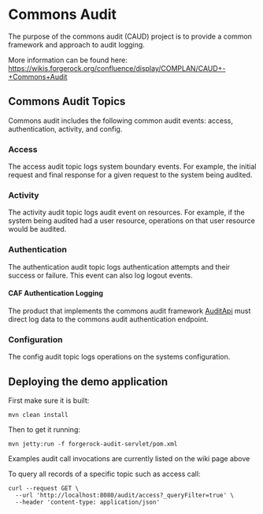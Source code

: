 # Commons Audit
The purpose of the commons audit (CAUD) project is to provide a common framework and approach to audit logging.

More information can be found here: https://wikis.forgerock.org/confluence/display/COMPLAN/CAUD+-+Commons+Audit

## Commons Audit Topics
Commons audit includes the following common audit events: access, authentication, activity, and config.

### Access
The access audit topic logs system boundary events. For example, the initial request and final response for a given 
request to the system being audited.

### Activity
The activity audit topic logs audit event on resources. For example, if the system being audited had a user resource, 
operations on that user resource would be audited.

### Authentication
The authentication audit topic logs authentication attempts and their success or failure. This event can also log 
logout events.

#### CAF Authentication Logging
The product that implements the commons audit framework [AuditApi](https://stash.forgerock.org/projects/COMMONS/repos/forgerock-auth-filters/browse/forgerock-authn-filter/forgerock-jaspi-runtime/src/main/java/org/forgerock/caf/authentication/framework/AuditApi.java)
must direct log data to the commons audit authentication endpoint.

### Configuration
The config audit topic logs operations on the systems configuration.

## Deploying the demo application
First make sure it is built:

    mvn clean install

Then to get it running:

    mvn jetty:run -f forgerock-audit-servlet/pom.xml

Examples audit call invocations are currently listed on the wiki page above 

To query all records of a specific topic such as access call:

    curl --request GET \
      --url 'http://localhost:8080/audit/access?_queryFilter=true' \
      --header 'content-type: application/json'
